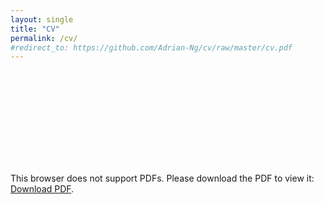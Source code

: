 ```yaml
---
layout: single
title: "CV"
permalink: /cv/
#redirect_to: https://github.com/Adrian-Ng/cv/raw/master/cv.pdf
---
```


<object data="https://github.com/Adrian-Ng/cv/raw/master/cv.pdf" type="application/pdf" width="700px" height="700px">
    <embed src="https://github.com/Adrian-Ng/cv/raw/master/cv.pdf">
        <p>This browser does not support PDFs. Please download the PDF to view it: <a href="https://github.com/Adrian-Ng/cv/raw/master/cv.pdf">Download PDF</a>.</p>
    </embed>
</object>